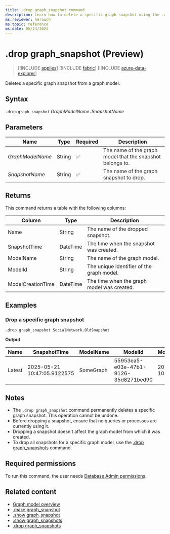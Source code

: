 ```yaml
---
title: .drop graph_snapshot command
description: Learn how to delete a specific graph snapshot using the .drop graph_snapshot command with syntax, parameters, and examples.
ms.reviewer: herauch
ms.topic: reference
ms.date: 05/24/2025
---
```


# .drop graph_snapshot (Preview)

> [!INCLUDE [applies](../../includes/applies-to-version/applies.md)] [!INCLUDE [fabric](../../includes/applies-to-version/fabric.md)] [!INCLUDE [azure-data-explorer](../../includes/applies-to-version/azure-data-explorer.md)]

Deletes a specific graph snapshot from a graph model.

## Syntax

`.drop` `graph_snapshot` *GraphModelName*`.`*SnapshotName*

## Parameters

|Name|Type|Required|Description|
|--|--|--|--|
|*GraphModelName*|String|✅|The name of the graph model that the snapshot belongs to.|
|*SnapshotName*|String|✅|The name of the graph snapshot to drop.|

## Returns

This command returns a table with the following columns:

|Column|Type|Description|
|--|--|--|
|Name|String|The name of the dropped snapshot.|
|SnapshotTime|DateTime|The time when the snapshot was created.|
|ModelName|String|The name of the graph model.|
|ModelId|String|The unique identifier of the graph model.|
|ModelCreationTime|DateTime|The time when the graph model was created.|

## Examples

### Drop a specific graph snapshot

```kusto
.drop graph_snapshot SocialNetwork.OldSnapshot
```

**Output**

|Name|SnapshotTime|ModelName|ModelId|ModelCreationTime|
|---|---|---|---|---|
|Latest|2025-05-21 10:47:05.9122575|SomeGraph|55953ea5-e03e-47b1-9126-35d8271bed90|2025-05-21 10:47:05.8611670|

## Notes

- The `.drop graph_snapshot` command permanently deletes a specific graph snapshot. This operation cannot be undone.
- Before dropping a snapshot, ensure that no queries or processes are currently using it.
- Dropping a snapshot doesn't affect the graph model from which it was created.
- To drop all snapshots for a specific graph model, use the [.drop graph_snapshots](graph-snapshots-drop.md) command.

## Required permissions

To run this command, the user needs [Database Admin permissions](../../management/access-control/role-based-access-control.md).

## Related content

* [Graph model overview](graph-model-overview.md)
* [.make graph_snapshot](graph-snapshot-make.md)
* [.show graph_snapshot](graph-snapshot-show.md)
* [.show graph_snapshots](graph-snapshots-show.md)
* [.drop graph_snapshots](graph-snapshots-drop.md)